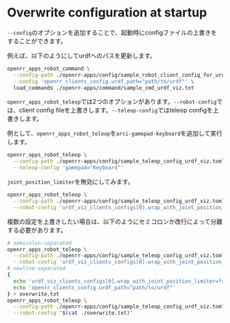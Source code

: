 # Overwrite configuration at startup

`--config`のオプションを追加することで、起動時にconfigファイルの上書きをすることができます。

例えば、以下のようにしてurdfへのパスを更新します。

```bash
openrr_apps_robot_command \
  --config-path ./openrr-apps/config/sample_robot_client_config_for_urdf_viz.toml \
  --config 'openrr_clients_config.urdf_path="path/to/urdf"' \
  load_commands ./openrr-apps/command/sample_cmd_urdf_viz.txt
```

`openrr_apps_robot_teleop`では2つのオプションがあります。`--robot-config`では、client config fileを上書きします。`--teleop-config`ではteleop configを上書きします。

例として、`openrr_apps_robot_teleop`を`arci-gamepad-keyboard`を追加して実行します。

```bash
openrr_apps_robot_teleop \
  --config-path ./openrr-apps/config/sample_teleop_config_urdf_viz.toml \
  --teleop-config 'gamepad="Keyboard"'
```

`joint_position_limiter`を無効にしてみます。

```bash
openrr_apps_robot_teleop \
  --config-path ./openrr-apps/config/sample_teleop_config_urdf_viz.toml \
  --robot-config 'urdf_viz_clients_configs[0].wrap_with_joint_position_limiter=false'
```

複数の設定を上書きしたい場合は、以下のようにセミコロンか改行によって分離する必要があります。

```bash
# semicolon-separated
openrr_apps_robot_teleop \
  --config-path ./openrr-apps/config/sample_teleop_config_urdf_viz.toml \
  --robot-config 'urdf_viz_clients_configs[0].wrap_with_joint_position_limiter=false;openrr_clients_config.urdf_path="path/to/urdf"'
# newline-separated
{
  echo 'urdf_viz_clients_configs[0].wrap_with_joint_position_limiter=false'
  echo 'openrr_clients_config.urdf_path="path/to/urdf"'
} > overwrite.txt
openrr_apps_robot_teleop \
  --config-path ./openrr-apps/config/sample_teleop_config_urdf_viz.toml \
  --robot-config "$(cat ./overwrite.txt)"
```
